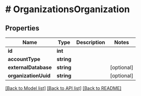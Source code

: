 # # OrganizationsOrganization

## Properties

Name | Type | Description | Notes
------------ | ------------- | ------------- | -------------
**id** | **int** |  |
**accountType** | **string** |  |
**externalDatabase** | **string** |  | [optional]
**organizationUuid** | **string** |  | [optional]

[[Back to Model list]](../../README.md#models) [[Back to API list]](../../README.md#endpoints) [[Back to README]](../../README.md)
